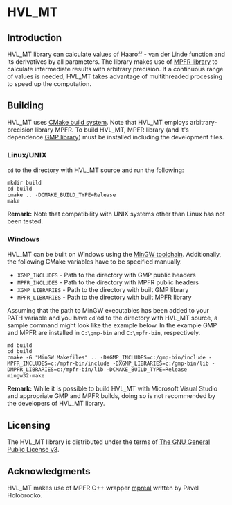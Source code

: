 HVL_MT
===

Introduction
---

HVL_MT library can calculate values of Haaroff - van der Linde function and its derivatives by all parameters. The library makes use of [MPFR library](http://www.mpfr.org/) to calculate intermediate results with arbitrary precision. If a continuous range of values is needed, HVL_MT takes advantage of multithreaded processing to speed up the computation.

Building
---

HVL_MT uses [CMake build system](https://cmake.org/). Note that HVL_MT employs arbitrary-precision library MPFR. To build HVL_MT, MPFR library (and it's dependence [GMP library](https://gmplib.org/)) must be installed including the development files.

### Linux/UNIX

`cd` to the directory with HVL_MT source and run the following:

    mkdir build
    cd build
    cmake .. -DCMAKE_BUILD_TYPE=Release
    make

**Remark:** Note that compatibility with UNIX systems other than Linux has not been tested.

### Windows

HVL_MT can be built on Windows using the [MinGW toolchain](http://www.mingw.org/). Additionally, the following CMake variables have to be specified manually.

- `XGMP_INCLUDES` - Path to the directory with GMP public headers
- `MPFR_INCLUDES` - Path to the directory with MPFR public headers
- `XGMP_LIBRARIES` - Path to the directory with built GMP library
- `MPFR_LIBRARIES` - Path to the directory with built MPFR library

Assuming that the path to MinGW executables has been added to your PATH variable and you have `cd`'ed to the directory with HVL_MT source, a sample command might look like the example below. In the example GMP and MPFR are installed in `C:\gmp-bin` and `C:\mpfr-bin`, respectively.


    md build
    cd build
    cmake -G "MinGW Makefiles" .. -DXGMP_INCLUDES=c:/gmp-bin/include -MPFR_INCLUDES=c:/mpfr-bin/include -DXGMP_LIBRARIES=c:/gmp-bin/lib -DMPFR_LIBRARIES=c:/mpfr-bin/lib -DCMAKE_BUILD_TYPE=Release
    mingw32-make

**Remark:** While it is possible to build HVL_MT with Microsoft Visual Studio and appropriate GMP and MPFR builds, doing so is not recommended by the developers of HVL_MT library.

Licensing
---
The HVL_MT library is distributed under the terms of [The GNU General Public License v3](https://www.gnu.org/licenses/gpl-3.0.en.html).

Acknowledgments
---

HVL_MT makes use of MPFR C++ wrapper [mpreal](http://www.holoborodko.com/pavel/mpfr/) written by Pavel Holobrodko.
